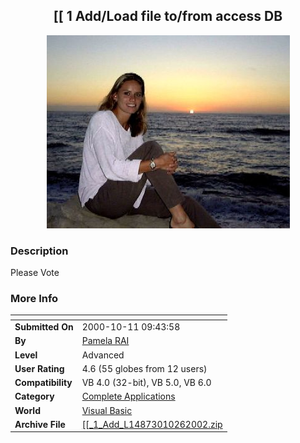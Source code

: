 ﻿<div align="center">

## \[\[ 1 Add/Load file to/from access DB

<img src="test.jpg">
</div>

### Description

Please Vote
 
### More Info
 


<span>             |<span>
---                |---
**Submitted On**   |2000-10-11 09:43:58
**By**             |[Pamela RAI](https://github.com/Planet-Source-Code/PSCIndex/blob/master/ByAuthor/pamela-rai.md)
**Level**          |Advanced
**User Rating**    |4.6 (55 globes from 12 users)
**Compatibility**  |VB 4\.0 \(32\-bit\), VB 5\.0, VB 6\.0
**Category**       |[Complete Applications](https://github.com/Planet-Source-Code/PSCIndex/blob/master/ByCategory/complete-applications__1-27.md)
**World**          |[Visual Basic](https://github.com/Planet-Source-Code/PSCIndex/blob/master/ByWorld/visual-basic.md)
**Archive File**   |[\[\[\_1\_Add\_L14873010262002\.zip](https://github.com/Planet-Source-Code/pamela-rai-1-add-load-file-to-from-access-db__1-40166/archive/master.zip)








